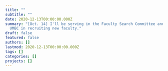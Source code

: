 ```yaml
---
title: ""
subtitle: ""
date: 2020-12-13T00:00:00.000Z
summary: "[Oct. 14] I'll be serving in the Faculty Search Committee and helping
  UMBC in recruiting new faculty."
draft: false
featured: false
authors: []
lastmod: 2020-12-13T00:00:00.000Z
tags: []
categories: []
projects: []
---
```

